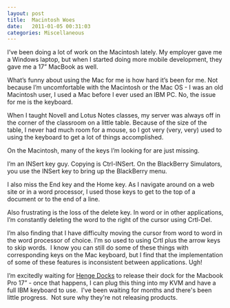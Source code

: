 ```yaml
---
layout: post
title:  Macintosh Woes
date:   2011-01-05 00:31:03
categories: Miscellaneous
---
```

I’ve been doing a lot of work on the Macintosh lately. My employer gave me a Windows laptop, but when I started doing more mobile development, they gave me a 17” MacBook as well.

What’s funny about using the Mac for me is how hard it’s been for me. Not because I’m uncomfortable with the Macintosh or the Mac OS - I was an old Macintosh user, I used a Mac before I ever used an IBM PC. No, the issue for me is the keyboard.

When I taught Novell and Lotus Notes classes, my server was always off in the corner of the classroom on a little table. Because of the size of the table, I never had much room for a mouse, so I got very (very, very) used to using the keyboard to get a lot of things accomplished.

On the Macintosh, many of the keys I’m looking for are just missing.

I’m an INSert key guy. Copying is Ctrl-INSert. On the BlackBerry Simulators, you use the INSert key to bring up the BlackBerry menu.

I also miss the End key and the Home key. As I navigate around on a web site or in a word processor, I used those keys to get to the top of a document or to the end of a line.

Also frustrating is the loss of the delete key. In word or in other applications, I’m constantly deleting the word to the right of the cursor using Crtl-Del.

I’m also finding that I have difficulty moving the cursor from word to word in the word processor of choice. I’m so used to using Crtl plus the arrow keys to skip words.  I know you can still do some of these things with corresponding keys on the Mac keyboard, but I find that the implementation of some of these features is inconsistent between applications. Ugh!

I’m excitedly waiting for [Henge Docks](http://www.hengedocks.com) to release their dock for the Macbook Pro 17” - once that happens, I can plug this thing into my KVM and have a full IBM keyboard to use.  I've been waiting for months and there's been little progress.  Not sure why they're not releasing products.
